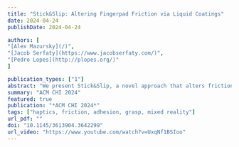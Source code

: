 ```yaml
---
title: "Stick&Slip: Altering Fingerpad Friction via Liquid Coatings"
date: 2024-04-24
publishDate: 2024-04-24

authors: [
"[Alex Mazursky](/)",
"[Jacob Serfaty](https://www.jacobserfaty.com/)", 
"[Pedro Lopes](http://plopes.org/)"
]

publication_types: ["1"]
abstract: "We present Stick&Slip, a novel approach that alters friction between the fingerpad & surfaces by depositing liquid droplets that coat the fingerpad. The liquid coating modifies the finger’s coefficient of friction, allowing users to feel surfaces up to ±60% more slippery or sticky. We selected our fluids to rapidly evaporate so that the surface returns to its original friction. Unlike traditional friction- feedback, such as electroadhesion or vibration, our approach: (1) alters friction on a wide range of surfaces and geometries, making it possible to modulate nearly any non-absorbent surface; (2) scales to many objects without requiring instrumenting the target surfaces (e.g., with conductive electrode coatings or vibromotors); and (3) both in/decreases friction via a single device. We identified nine liquids and characterized their practicality by measuring evaporation rates, etc. To illustrate the applicability of our approach, we demonstrate how it enables friction in virtual/mixed-reality or, even, while using everyday objects/tools."
summary: "ACM CHI 2024"
featured: true
publication: "*ACM CHI 2024*"
tags: ["haptics, friction, adhesion, grasp, mixed reality"]
url_pdf: ""
doi: "10.1145/3613904.3642299"
url_video: "https://www.youtube.com/watch?v=UxqNf1BSIoo"
---
```



